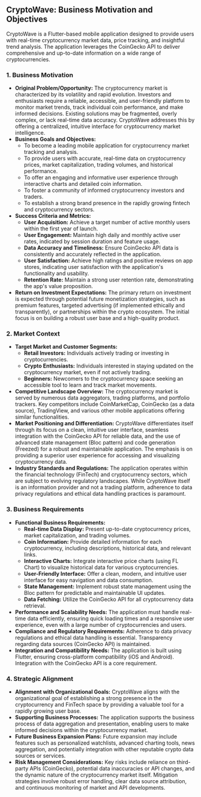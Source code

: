 ## CryptoWave: Business Motivation and Objectives

CryptoWave is a Flutter-based mobile application designed to provide users with real-time cryptocurrency market data, price tracking, and insightful trend analysis. The application leverages the CoinGecko API to deliver comprehensive and up-to-date information on a wide range of cryptocurrencies.

### 1. Business Motivation

*   **Original Problem/Opportunity:** The cryptocurrency market is characterized by its volatility and rapid evolution. Investors and enthusiasts require a reliable, accessible, and user-friendly platform to monitor market trends, track individual coin performance, and make informed decisions. Existing solutions may be fragmented, overly complex, or lack real-time data accuracy. CryptoWave addresses this by offering a centralized, intuitive interface for cryptocurrency market intelligence.
*   **Business Goals and Objectives:**
    *   To become a leading mobile application for cryptocurrency market tracking and analysis.
    *   To provide users with accurate, real-time data on cryptocurrency prices, market capitalization, trading volumes, and historical performance.
    *   To offer an engaging and informative user experience through interactive charts and detailed coin information.
    *   To foster a community of informed cryptocurrency investors and traders.
    *   To establish a strong brand presence in the rapidly growing fintech and cryptocurrency sectors.
*   **Success Criteria and Metrics:**
    *   **User Acquisition:** Achieve a target number of active monthly users within the first year of launch.
    *   **User Engagement:** Maintain high daily and monthly active user rates, indicated by session duration and feature usage.
    *   **Data Accuracy and Timeliness:** Ensure CoinGecko API data is consistently and accurately reflected in the application.
    *   **User Satisfaction:** Achieve high ratings and positive reviews on app stores, indicating user satisfaction with the application's functionality and usability.
    *   **Retention Rate:** Maintain a strong user retention rate, demonstrating the app's value proposition.
*   **Return on Investment Expectations:** The primary return on investment is expected through potential future monetization strategies, such as premium features, targeted advertising (if implemented ethically and transparently), or partnerships within the crypto ecosystem. The initial focus is on building a robust user base and a high-quality product.

### 2. Market Context

*   **Target Market and Customer Segments:**
    *   **Retail Investors:** Individuals actively trading or investing in cryptocurrencies.
    *   **Crypto Enthusiasts:** Individuals interested in staying updated on the cryptocurrency market, even if not actively trading.
    *   **Beginners:** Newcomers to the cryptocurrency space seeking an accessible tool to learn and track market movements.
*   **Competitive Landscape Overview:** The cryptocurrency market is served by numerous data aggregators, trading platforms, and portfolio trackers. Key competitors include CoinMarketCap, CoinGecko (as a data source), TradingView, and various other mobile applications offering similar functionalities.
*   **Market Positioning and Differentiation:** CryptoWave differentiates itself through its focus on a clean, intuitive user interface, seamless integration with the CoinGecko API for reliable data, and the use of advanced state management (Bloc pattern) and code generation (Freezed) for a robust and maintainable application. The emphasis is on providing a superior user experience for accessing and visualizing cryptocurrency data.
*   **Industry Standards and Regulations:** The application operates within the financial technology (FinTech) and cryptocurrency sectors, which are subject to evolving regulatory landscapes. While CryptoWave itself is an information provider and not a trading platform, adherence to data privacy regulations and ethical data handling practices is paramount.

### 3. Business Requirements

*   **Functional Business Requirements:**
    *   **Real-time Data Display:** Present up-to-date cryptocurrency prices, market capitalization, and trading volumes.
    *   **Coin Information:** Provide detailed information for each cryptocurrency, including descriptions, historical data, and relevant links.
    *   **Interactive Charts:** Integrate interactive price charts (using FL Chart) to visualize historical data for various cryptocurrencies.
    *   **User-Friendly Interface:** Offer a clean, modern, and intuitive user interface for easy navigation and data consumption.
    *   **State Management:** Implement robust state management using the Bloc pattern for predictable and maintainable UI updates.
    *   **Data Fetching:** Utilize the CoinGecko API for all cryptocurrency data retrieval.
*   **Performance and Scalability Needs:** The application must handle real-time data efficiently, ensuring quick loading times and a responsive user experience, even with a large number of cryptocurrencies and users.
*   **Compliance and Regulatory Requirements:** Adherence to data privacy regulations and ethical data handling is essential. Transparency regarding data sources (CoinGecko API) is maintained.
*   **Integration and Compatibility Needs:** The application is built using Flutter, ensuring cross-platform compatibility (iOS and Android). Integration with the CoinGecko API is a core requirement.

### 4. Strategic Alignment

*   **Alignment with Organizational Goals:** CryptoWave aligns with the organizational goal of establishing a strong presence in the cryptocurrency and FinTech space by providing a valuable tool for a rapidly growing user base.
*   **Supporting Business Processes:** The application supports the business process of data aggregation and presentation, enabling users to make informed decisions within the cryptocurrency market.
*   **Future Business Expansion Plans:** Future expansion may include features such as personalized watchlists, advanced charting tools, news aggregation, and potentially integration with other reputable crypto data sources or services.
*   **Risk Management Considerations:** Key risks include reliance on third-party APIs (CoinGecko), potential data inaccuracies or API changes, and the dynamic nature of the cryptocurrency market itself. Mitigation strategies involve robust error handling, clear data source attribution, and continuous monitoring of market and API developments.